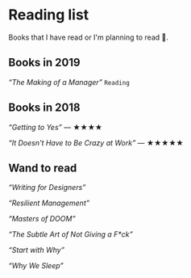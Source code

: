 # Reading list

Books that I have read or I'm planning to read 🙏.

## Books in 2019
*“The Making of a Manager”* ```Reading```

## Books in 2018

*“Getting to Yes”*
— ★★★★

*“It Doesn't Have to Be Crazy at Work”*
— ★★★★★

## Wand to read

*“Writing for Designers”*

*“Resilient Management”*

*“Masters of DOOM”*

*“The Subtle Art of Not Giving a F\*ck”*

*“Start with Why”*

*“Why We Sleep”*
